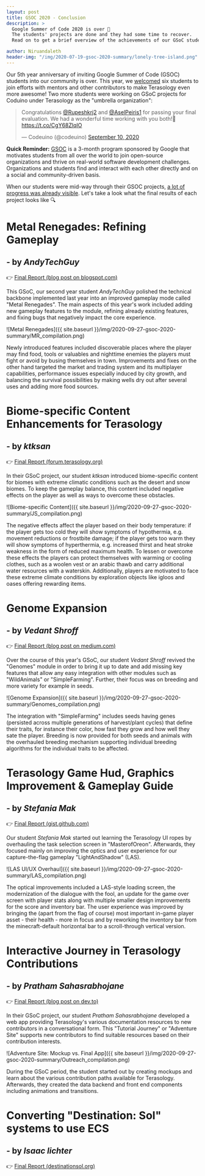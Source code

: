 ```yaml
---
layout: post
title: GSOC 2020 - Conclusion
description: >
  Google Summer of Code 2020 is over 🏁 
  The students' projects are done and they had some time to recover.
  Read on to get a brief overview of the achievements of our GSoC students.

author: Niruandaleth
header-img: "/img/2020-07-19-gsoc-2020-summary/lonely-tree-island.png"
---
```


Our 5th year anniversary of inviting Google Summer of Code (GSOC) students into our community is over.
This year, we [welcomed](https://terasology.org/2020/05/30/gsoc-2020-students.html) six students to join efforts with mentors and other contributors to make Terasology even more awesome!
Two more students were working on GSoC projects for Coduino under Terasology as the "umbrella organization":
<blockquote class="twitter-tweet"><p lang="en" dir="ltr">Congratulations <a href="https://twitter.com/Rupeshkrj2?ref_src=twsrc%5Etfw">@Rupeshkrj2</a> and <a href="https://twitter.com/AselPeiris1?ref_src=twsrc%5Etfw">@AselPeiris1</a> for passing your final evaluation. We had a wonderful time working with you both!💜 <a href="https://t.co/CgY68ZlqIO">https://t.co/CgY68ZlqIO</a></p>&mdash; Codeuino (@codeuino) <a href="https://twitter.com/codeuino/status/1303993925833613312?ref_src=twsrc%5Etfw">September 10, 2020</a></blockquote> <script async src="https://platform.twitter.com/widgets.js" charset="utf-8"></script> 

**Quick Reminder:** [GSOC](https://summerofcode.withgoogle.com/) is a 3-month program sponsored by Google that motivates students from all over the world to join open-source organizations and thrive on real-world software development challenges.
Organizations and students find and interact with each other directly and on a social and community-driven basis.

When our students were mid-way through their GSOC projects, [a lot of progress was already visible](https://terasology.org/2020/07/19/gsoc-2020-midterm.html).
Let's take a look what the final results of each project looks like 🔍

# Metal Renegades: Refining Gameplay
## - by _AndyTechGuy_

👉 [Final Report (blog post on blogspot.com)](https://andytechguy.blogspot.com/2020/08/gsoc-2020-final-report.html)

This GSoC, our second year student _AndyTechGuy_ polished the technical backbone implemented last year into an improved gameplay mode called "Metal Renegades".
The main aspects of this year's work included adding new gameplay features to the module, refining already existing features, and fixing bugs that negatively impact the core experience.

![Metal Renegades]({{ site.baseurl }}/img/2020-09-27-gsoc-2020-summary/MR_compilation.png)

Newly introduced features included discoverable places where the player may find food, tools or valuables and nighttime enemies the players must fight or avoid by busing themselves in town.
Improvements and fixes on the other hand targeted the market and trading system and its multiplayer capabilities, performance issues especially induced by city growth, and balancing the survival possibilities by making wells dry out after several uses and adding more food sources.


# Biome-specific Content Enhancements for Terasology
## - by _ktksan_

👉 [Final Report (forum.terasology.org)](https://forum.terasology.org/threads/biome-specific-content-weekly-updates.2322/page-2#post-16881)

In their GSoC project, our student _ktksan_ introduced biome-specific content for biomes with extreme climatic conditions such as the desert and snow biomes.
To keep the gameplay balance, this content included negative effects on the player as well as ways to overcome these obstacles.

![Biome-specific Content]({{ site.baseurl }}/img/2020-09-27-gsoc-2020-summary/JS_compilation.png)

The negative effects affect the player based on their body temperature: if the player gets too cold they will show symptoms of hypothermia, e.g. movement reductions or frostbite damage; if the player gets too warm they will show symptoms of hyperthermia, e.g. increased thirst and heat stroke weakness in the form of reduced maximum health.
To lessen or overcome these effects the players can protect themselves with warming or cooling clothes, such as a woolen vest or an arabic thawb and carry additional water resources with a waterskin.
Additionally, players are motivated to face these extreme climate conditions by exploration objects like igloos and oases offering rewarding items.


# Genome Expansion
## - by _Vedant Shroff_

👉 [Final Report (blog post on medium.com)](https://medium.com/@vedant.294/gsoc-2020-genome-expansion-wrapping-up-87ab8fd3047b)

Over the course of this year's GSoC, our student _Vedant Shroff_ revived the "Genomes" module in order to bring it up to date and add missing key features that allow any easy integration with other modules such as "WildAnimals" or "SimpleFarming".
Further, their focus was on breeding and more variety for example in seeds.

![Genome Expansion]({{ site.baseurl }}/img/2020-09-27-gsoc-2020-summary/Genomes_compilation.png)

The integration with "SimpleFarming" includes seeds having genes (persisted across multiple generations of harvest/plant cycles) that define their traits, for instance their color, how fast they grow and how well they sate the player.
Breeding is now provided for both seeds and animals with the overhauled breeding mechanism supporting individual breeding algorithms for the individual traits to be affected.


# Terasology Game Hud, Graphics Improvement & Gameplay Guide
## - by _Stefania Mak_

👉 [Final Report (gist.github.com)](https://gist.github.com/stefaniamak/44ae4cb491d0bec61e77ab7cb513c721)

Our student _Stefania Mak_ started out learning the Terasology UI ropes by overhauling the task selection screen in "MasterofOreon".
Afterwards, they focused mainly on improving the optics and user experience for our capture-the-flag gameplay "LightAndShadow" (LAS).

![LAS UI/UX Overhaul]({{ site.baseurl }}/img/2020-09-27-gsoc-2020-summary/LAS_compilation.png)

The optical improvements included a LAS-style loading screen, the modernization of the dialogue with the fool, an update for the game over screen with player stats along with multiple smaller design improvements for the score and inventory bar.
The user experience was improved by bringing the (apart from the flag of course) most important in-game player asset - their health - more in focus and by reworking the inventory bar from the minecraft-default horizontal bar to a scroll-through vertical version.


# Interactive Journey in Terasology Contributions
## - by _Pratham Sahasrabhojane_

👉 [Final Report (blog post on dev.to)](https://dev.to/theshubham99/gsoc-final-code-submission-3aad)

In their GSoC project, our student _Pratham Sahasrabhojane_ developed a web app providing Terasology's various documentation resources to new contributors in a conversational form.
This "Tutorial Journey" or "Adventure Site" supports new contributors to find suitable resources based on their contribution interests.

![Adventure Site: Mockup vs. Final App]({{ site.baseurl }}/img/2020-09-27-gsoc-2020-summary/Outreach_compilation.png)

During the GSoC period, the student started out by creating mockups and learn about the various contribution paths available for Terasology.
Afterwards, they created the data backend and front end components including animations and transitions.


# Converting "Destination: Sol" systems to use ECS
## - by _Isaac lichter_

👉 [Final Report (destinationsol.org)](http://destinationsol.org/2020/08/27/gsoc-wrap-up.html)

